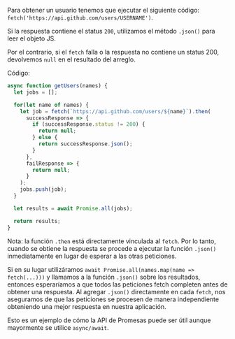 
Para obtener un usuario tenemos que ejecutar el siguiente código: `fetch('https://api.github.com/users/USERNAME')`.

Si la respuesta contiene el status `200`, utilizamos el método `.json()` para leer el objeto JS.

Por el contrario, si el `fetch` falla o la respuesta no contiene un status 200, devolvemos `null` en el resultado del arreglo. 

Código: 

```js demo
async function getUsers(names) {
  let jobs = [];

  for(let name of names) {
    let job = fetch(`https://api.github.com/users/${name}`).then(
      successResponse => {
        if (successResponse.status != 200) {
          return null;
        } else {
          return successResponse.json();
        }
      },
      failResponse => {
        return null;
      }
    );
    jobs.push(job);
  }

  let results = await Promise.all(jobs);

  return results;
}
```

Nota: la función `.then` está directamente vinculada al `fetch`. Por lo tanto, cuando se obtiene la respuesta se procede a ejecutar la función `.json()` inmediatamente en lugar de esperar a las otras peticiones.

Si en su lugar utilizáramos `await Promise.all(names.map(name => fetch(...)))` y llamamos a la función `.json()` sobre los resultados, entonces esperaríamos a que todos las peticiones fetch completen antes de obtener una respuesta. Al agregar `.json()` directamente en cada `fetch`, nos aseguramos de que las peticiones se procesen de manera independiente obteniendo una mejor respuesta en nuestra aplicación. 

Esto es un ejemplo de cómo la API de Promesas puede ser útil aunque mayormente se utilice `async/await`.
